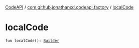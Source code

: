 [CodeAPI](../index.md) / [com.github.jonathanxd.codeapi.factory](index.md) / [localCode](.)

# localCode

`fun localCode(): `[`Builder`](../com.github.jonathanxd.codeapi.base/-local-code/-builder/index.md)